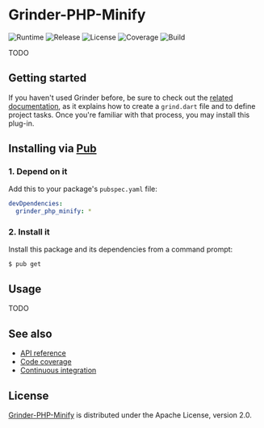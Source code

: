 # Grinder-PHP-Minify
![Runtime](https://img.shields.io/badge/dart-%3E%3D1.23-brightgreen.svg) ![Release](https://img.shields.io/pub/v/grinder_php_minify.svg) ![License](https://img.shields.io/badge/license-Apache--2.0-blue.svg) ![Coverage](https://coveralls.io/repos/github/cedx/grinder-php-minify.dart/badge.svg) ![Build](https://travis-ci.org/cedx/grinder-php-minify.dart.svg)

TODO

## Getting started
If you haven't used Grinder before, be sure to check out the [related documentation](https://google.github.io/grinder.dart), as it explains how to create a `grind.dart` file and to define project tasks. Once you're familiar with that process, you may install this plug-in.

## Installing via [Pub](https://pub.dartlang.org)

### 1. Depend on it
Add this to your package's `pubspec.yaml` file:

```yaml
devDpendencies:
  grinder_php_minify: *
```

### 2. Install it
Install this package and its dependencies from a command prompt:

```shell
$ pub get
```

## Usage
TODO

## See also
- [API reference](https://cedx.github.io/grinder-php-minify)
- [Code coverage](https://coveralls.io/github/cedx/grinder-php-minify)
- [Continuous integration](https://travis-ci.org/cedx/grinder-php-minify)

## License
[Grinder-PHP-Minify](https://github.com/cedx/grinder-php-minify) is distributed under the Apache License, version 2.0.
